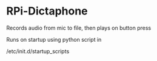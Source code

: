 # RPi-Dictaphone
Records audio from mic to file, then plays on button press

Runs on startup using python script in 

/etc/init.d/startup_scripts
